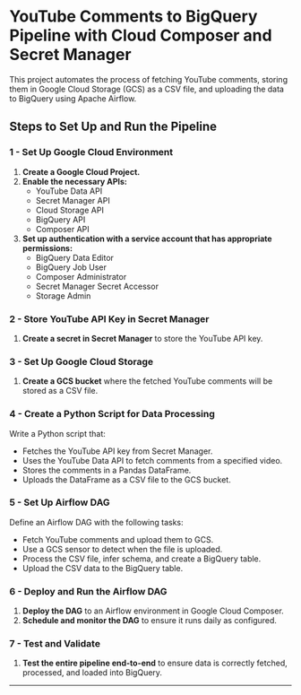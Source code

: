 # YouTube Comments to BigQuery Pipeline with Cloud Composer and Secret Manager

This project automates the process of fetching YouTube comments, storing them in Google Cloud Storage (GCS) as a CSV file, and uploading the data to BigQuery using Apache Airflow.

## Steps to Set Up and Run the Pipeline

### 1 - Set Up Google Cloud Environment
1. **Create a Google Cloud Project.**
2. **Enable the necessary APIs:**
   - YouTube Data API
   - Secret Manager API
   - Cloud Storage API
   - BigQuery API
   - Composer API
3. **Set up authentication with a service account that has appropriate permissions:**
   - BigQuery Data Editor
   - BigQuery Job User
   - Composer Administrator
   - Secret Manager Secret Accessor
   - Storage Admin

### 2 - Store YouTube API Key in Secret Manager
1. **Create a secret in Secret Manager** to store the YouTube API key.

### 3 - Set Up Google Cloud Storage
1. **Create a GCS bucket** where the fetched YouTube comments will be stored as a CSV file.

### 4 - Create a Python Script for Data Processing
Write a Python script that:
   - Fetches the YouTube API key from Secret Manager.
   - Uses the YouTube Data API to fetch comments from a specified video.
   - Stores the comments in a Pandas DataFrame.
   - Uploads the DataFrame as a CSV file to the GCS bucket.

### 5 - Set Up Airflow DAG
Define an Airflow DAG with the following tasks:
   - Fetch YouTube comments and upload them to GCS.
   - Use a GCS sensor to detect when the file is uploaded.
   - Process the CSV file, infer schema, and create a BigQuery table.
   - Upload the CSV data to the BigQuery table.

### 6 - Deploy and Run the Airflow DAG
1. **Deploy the DAG** to an Airflow environment in Google Cloud Composer.
2. **Schedule and monitor the DAG** to ensure it runs daily as configured.

### 7 - Test and Validate
1. **Test the entire pipeline end-to-end** to ensure data is correctly fetched, processed, and loaded into BigQuery.

---

